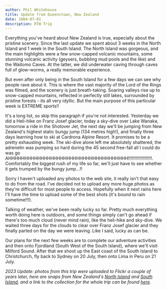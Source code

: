 ```yaml
---
author: Phil Whitehouse
title: Update from Queenstown, New Zealand
date: 2004-07-01
description: RTW Trip
---
```


Everything you've heard about New Zealand is true, especially about the pristine scenery. Since the last update we spent about 3 weeks in the North Island and 1 week in the South Island. The North Island was gorgeous, and the main highlights were a few snow-capped volcanic mountains, some stunning volcanic activity (geysers, bubbling mud pools and the like) and the Waitomo Caves. At the latter, we did underwater caving through caves full of glow-worms, a really memorable experience.

But even after only being in the South Island for a few days we can see why people rave about it. This is where the vast majority of the Lord of the Rings was filmed, and the scenery is just breath-taking. Soaring valleys rise up to snow-capped mountains, reflected in perfectly still lakes, surrounded by pristine forests - its all very idyllic. But the main purpose of this particular week is EXTREME sports!!

It's a long list, so skip this paragraph if you're not interested. Yesterday we did a Heli-hike on Franz Josef glacier, today a sky-dive over Lake Wanaka, tomorrow a ride in the Shotover Jet, the next day we'll be jumping from New Zealand's highest static bungy jump (134 metres high!), and finally three days learning how to ski at Cardrona Alpine Resort. It promises to be a pretty exhausting week. The ski-dive alone left me absolutely shattered, the adrenelin was pumping so hard during the 45 second free-fall all I could do was go AHHHHHHHHHHHHHHHHHHHHHHHHHHHHHHHHHHHHH!!!!!!!!!!!!!!!!!!!. Comfortably the biggest rush of my life so far, we'll just have to see whether it gets trumped by the bungy jump...!!

Sorry I haven't uploaded any photos to the web site, it really isn't that easy to do from the road. I've decided not to upload any more huge photos as they're difficult for most people to access. Hopefully when it next rains here I'll have the time to upload some of the best shots (it's bound to rain sometime!!!).

Talking of weather, we've been really lucky so far. Pretty much everything worth doing here is outdoors, and some things simply can't go ahead if there's too much cloud (never mind rain), like the heli-hike and sky-dive. We waited three days for the clouds to clear over Franz Josef glacier and they finally parted on the day we were leaving. Like I said, lucky as can be.

Our plans for the next few weeks are to complete our adventure activities and then onto Fjordland (South West of the South Island), where we'll visit Milford Sound. After that we shoot up the East coast of the South Island to Christchurch, fly back to Sydney on 20 July, then onto Lima in Peru on 21 July.

_2023 Update: photos from this trip were uploaded to Flickr a couple of years later, here are snaps from New Zealand's [North Island](https://www.flickr.com/photos/philliecasablanca/sets/72157603256309379/) and [South Island](https://www.flickr.com/photos/philliecasablanca/sets/72157603256427917/), and a link to the collection for the whole trip can be found [here](https://www.flickr.com/photos/philliecasablanca/collections/72157603189229392/)._
